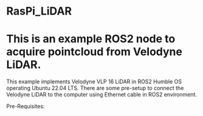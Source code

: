 # RasPi_LiDAR
# This is an example ROS2 node to acquire pointcloud from Velodyne LiDAR. 

This example implements Velodyne VLP 16 LiDAR in  ROS2 Humble OS operating Ubuntu 22.04 LTS.
There are some pre-setup to connect the Velodyne LiDAR to the computer using Ethernet cable in ROS2 environment. 

Pre-Requisites:


